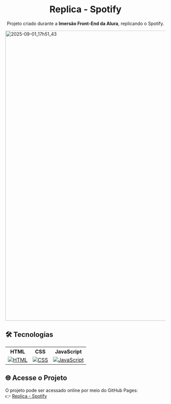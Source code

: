 <h1 align="center"> Replica - Spotify </h1>

<p align ="center">Projeto criado durante a <strong>Imersão Front-End da Alura</strong>, replicando o Spotify.</p>
<img width="1920" height="911" alt="2025-09-01_17h51_43" src="https://github.com/user-attachments/assets/17b7c9e0-dad2-4754-91fa-de3143cb2f23" />

## 🛠 Tecnologias

<div align="center">
  <table>
    <tr>
      <th>HTML</th>
      <th>CSS</th>
      <th>JavaScript</th>
    </tr>
    <tr>
      <td align="center"><a href="https://skillicons.dev"><img src="https://skillicons.dev/icons?i=html" alt="HTML"></a></td>
      <td align="center"><a href="https://skillicons.dev"><img src="https://skillicons.dev/icons?i=css" alt="CSS"></a></td>
      <td align="center"><a href="https://skillicons.dev"><img src="https://skillicons.dev/icons?i=javascript" alt="JavaScript"></a></td>
    </tr>
  </table>
</div>

## 🌐 Acesse o Projeto
O projeto pode ser acessado online por meio do GitHub Pages: <br>
👉 [Replica - Spotify](https://joaocriminacio.github.io/ImersaoAluraSiteMusica/)
